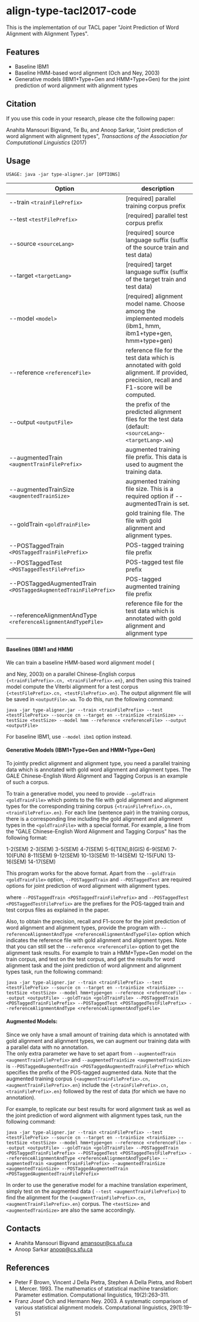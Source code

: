 # align-type-tacl2017-code

This is the implementation of our TACL paper "Joint Prediction of Word Alignment with Alignment Types".

## Features
- Baseline IBM1
- Baseline HMM-based word alignment (Och and Ney, 2003)
- Generative models (IBM1+Type+Gen and HMM+Type+Gen) for the joint prediction of word alignment with alignment types

## Citation
If you use this code in your research, please cite the following paper:

Anahita Mansouri Bigvand, Te Bu, and Anoop Sarkar, "Joint prediction of word alignment with alignment types", *Transactions of the Association for Computational Linguistics* (2017)

## Usage
    USAGE: java -jar type-aligner.jar [OPTIONS]
| Option            | description |
|---                   |---|
| --train `<trainFilePrefix>` | [required] parallel training corpus prefix |
| --test `<testFilePrefix>`    | [required] parallel test corpus prefix |
| --source `<sourceLang>`      | [required] source language suffix (suffix of the source train and test data)|
| --target `<targetLang>`      | [required] target language suffix (suffix of the target train and test data) |
| --model `<model>`            |  [required] alignment model name. Choose among the implemented models (ibm1, hmm, ibm1+type+gen, hmm+type+gen)|
| --reference `<referenceFile>`  | reference file for the test data which is annotated with gold alignment. If provided, precision, recall and F1-score will be computed. |
| --output `<outputFile>`       | the prefix of the predicted alignment files for the test data (default: `<sourceLang>-<targetLang>.wa`) |
| --augmentedTrain `<augmentTrainFilePrefix>` | augmented training file prefix. This data is used to augment the training data. |
| --augmentedTrainSize `<augmentedTrainSize>`   | augmented training file size. This is a required option if --augmentedTrain is set. |
| --goldTrain `<goldTrainFile>`  | gold training file. The file with gold alignment and alignment types. |
| --POSTaggedTrain `<POSTaggedTrainFilePrefix>` | POS-tagged training file prefix |
| --POSTaggedTest `<POSTaggedTestFilePrefix>`  | POS-tagged test file prefix |
| --POSTaggedAugmentedTrain `<POSTaggedAugmentedTrainFilePrefix>` | POS-tagged augmented training file prefix |
| --referenceAlignmentAndType `<referenceAlignmentAndTypeFile>` | reference file for the test data which is annotated with gold alignment and alignment type |
   

#### Baselines (IBM1 and HMM)
We can train a baseline HMM-based word alignment model (

and Ney, 2003) on a parallel Chinese-English corpus `{<trainFilePrefix>.cn, <trainFilePrefix>.en}`, and then using this trained model compute the Viterbi alignment for a test corpus `{<testFilePrefix>.cn, <testFilePrefix>.en}`. The output alignment file will be saved in `<outputFile>.wa`. To do this, run the following command:
```
java -jar type-aligner.jar --train <trainFilePrefix> --test <testFilePrefix> --source cn --target en --trainSize <trainSize> --testSize <testSize> --model hmm --reference <referenceFile> --output <outputFile>
```
For baseline IBM1, use `--model ibm1` option instead. 

#### Generative Models (IBM1+Type+Gen and HMM+Type+Gen)

To jointly predict alignment and alignment type, you need a parallel training data which is annotated with gold 
word alignment and alignment types. The GALE Chinese-English Word Alignment and Tagging Corpus is an example of such a corpus. 

To train a generative model, you need to provide `--goldTrain <goldTrainFile>` which points to the file with gold alignment and alignment types for the corresponding training corpus `{<trainFilePrefix>.cn, <trainFilePrefix>.en}`. 
For each line (sentence pair) in the training corpus, there is a corresponding line including the gold alignment and alignment types in the `<goldTrainFile>` with a special format. For example, a line from the "GALE Chinese-English Word Alignment and Tagging Corpus" has the following format:

1-2(SEM) 2-3(SEM) 3-5(SEM) 4-7(SEM) 5-6[TEN],8(GIS) 6-9(SEM) 7-10(FUN) 8-11(SEM) 9-12(SEM) 10-13(SEM) 11-14(SEM) 12-15(FUN) 13-16(SEM) 14-17(SEM)

This program works for the above format. Apart from the `--goldTrain <goldTrainFile>` option, `--POSTaggedTrain` and `--POSTaggedTest` are required options for joint prediction of word alignment with alignment types.

where `--POSTaggedTrain <POSTaggedTrainFilePrefix>` and `--POSTaggedTest <POSTaggedTestFilePrefix>` are the prefixes for the POS-tagged train and test corpus files as explained in the paper.

Also, to obtain the precision, recall and F1-score for the joint prediction of word alignment and alignment types, provide the program with `--referenceAlignmentAndType <referenceAlignmentAndTypeFile>` option which indicates the reference file with gold alignment and alignment types. Note that you can still set the `--reference <referenceFile>` option to get the alignment task results. For example to train a HMM+Type+Gen model on the train corpus, and test on the test corpus, and get the results for word alignment task and the joint prediction of word alignment and alignment types task, run the following command:
```
java -jar type-aligner.jar --train <trainFilePrefix> --test <testFilePrefix> --source cn --target en --trainSize <trainSize> --testSize <testSize> --model hmm+type+gen --reference <referenceFile> --output <outputFile> --goldTrain <goldTrainFile> --POSTaggedTrain <POSTaggedTrainFilePrefix> --POSTaggedTest <POSTaggedTestFilePrefix> --referenceAlignmentAndType <referenceAlignmentAndTypeFile>
```
#### Augmented Models:
Since we only have a small amount of training data which is annotated with gold alignment and alignment types, we can augment our training data with a parallel data with no annotation.  
The only extra parameter we have to set apart from `--augmentedTrain <augmentTrainFilePrefix>` and `--augmentedTrainSize <augmentedTrainSize>` is `--POSTaggedAugmentedTrain <POSTaggedAugmentedTrainFilePrefix>` which
specifies the prefix of the POS-tagged augmented data. Note that the augmented training corpus `{<augmentTrainFilePrefix>.cn, <augmentTrainFilePrefix>.en}` include the `{<trainFilePrefix>.cn, <trainFilePrefix>.en}` followed by the rest of data (for which we have no annotation).

For example, to replicate our best results for word alignment task as well as the joint prediction of word alignment with alignment types task, run the following command:
```
java -jar type-aligner.jar --train <trainFilePrefix> --test <testFilePrefix> --source cn --target en --trainSize <trainSize> --testSize <testSize> --model hmm+type+gen --reference <referenceFile> --output <outputFile> --goldTrain <goldTrainFile> --POSTaggedTrain <POSTaggedTrainFilePrefix> --POSTaggedTest <POSTaggedTestFilePrefix> --referenceAlignmentAndType <referenceAlignmentAndTypeFile> --augmentedTrain <augmentTrainFilePrefix> --augmentedTrainSize <augmentedTrainSize> --POSTaggedAugmentedTrain <POSTaggedAugmentedTrainFilePrefix>
```
In order to use the generative model for a machine translation experiment, simply test on the augmented data ( `--test <augmentTrainFilePrefix>`) to find the alignment for the `{<augmentTrainFilePrefix>.cn, <augmentTrainFilePrefix>.en}` corpus. The `<testSize>` and `<augmentedTrainSize>` are also the same accordingly.

## Contacts
* Anahita Mansouri Bigvand <amansour@cs.sfu.ca>
* Anoop Sarkar <anoop@cs.sfu.ca>

## References
- Peter F Brown, Vincent J Della Pietra, Stephen A Della Pietra, and Robert L Mercer. 1993. The mathematics of statistical machine translation: Parameter estimation. Computational linguistics, 19(2):263–311.
- Franz Josef Och and Hermann Ney. 2003. A systematic comparison of various statistical alignment models. Computational linguistics, 29(1):19–51
